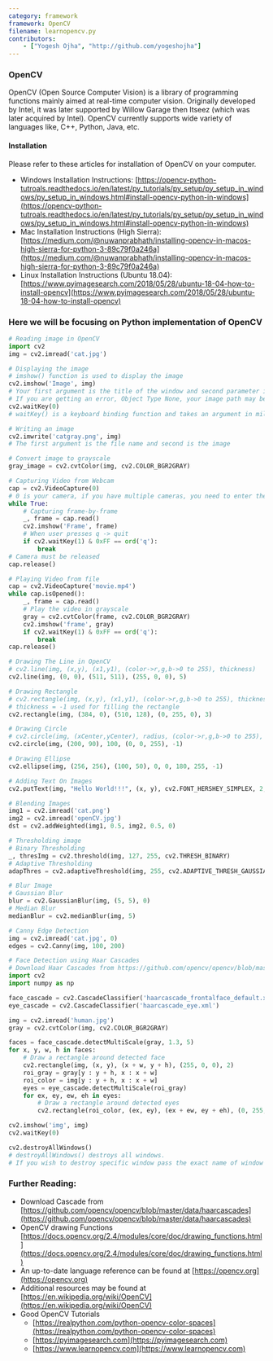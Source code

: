 ```yaml
---
category: framework
framework: OpenCV
filename: learnopencv.py
contributors:
    - ["Yogesh Ojha", "http://github.com/yogeshojha"]
---
```

### OpenCV

OpenCV (Open Source Computer Vision) is a library of programming functions mainly aimed at real-time computer vision.
Originally developed by Intel, it was later supported by Willow Garage then Itseez (which was later acquired by Intel).
OpenCV currently supports wide variety of languages like, C++, Python, Java, etc.

#### Installation
Please refer to these articles for installation of OpenCV on your computer.

* Windows Installation Instructions: [https://opencv-python-tutroals.readthedocs.io/en/latest/py_tutorials/py_setup/py_setup_in_windows/py_setup_in_windows.html#install-opencv-python-in-windows](https://opencv-python-tutroals.readthedocs.io/en/latest/py_tutorials/py_setup/py_setup_in_windows/py_setup_in_windows.html#install-opencv-python-in-windows)
* Mac Installation Instructions (High Sierra): [https://medium.com/@nuwanprabhath/installing-opencv-in-macos-high-sierra-for-python-3-89c79f0a246a](https://medium.com/@nuwanprabhath/installing-opencv-in-macos-high-sierra-for-python-3-89c79f0a246a)
* Linux Installation Instructions (Ubuntu 18.04): [https://www.pyimagesearch.com/2018/05/28/ubuntu-18-04-how-to-install-opencv](https://www.pyimagesearch.com/2018/05/28/ubuntu-18-04-how-to-install-opencv)

### Here we will be focusing on Python implementation of OpenCV

```python
# Reading image in OpenCV
import cv2
img = cv2.imread('cat.jpg')

# Displaying the image
# imshow() function is used to display the image
cv2.imshow('Image', img)
# Your first argument is the title of the window and second parameter is image
# If you are getting an error, Object Type None, your image path may be wrong. Please recheck the path to the image
cv2.waitKey(0)
# waitKey() is a keyboard binding function and takes an argument in milliseconds. For GUI events you MUST use waitKey() function.

# Writing an image
cv2.imwrite('catgray.png', img)
# The first argument is the file name and second is the image

# Convert image to grayscale
gray_image = cv2.cvtColor(img, cv2.COLOR_BGR2GRAY)

# Capturing Video from Webcam
cap = cv2.VideoCapture(0)
# 0 is your camera, if you have multiple cameras, you need to enter their id
while True:
    # Capturing frame-by-frame
    _, frame = cap.read()
    cv2.imshow('Frame', frame)
    # When user presses q -> quit
    if cv2.waitKey(1) & 0xFF == ord('q'):
        break
# Camera must be released
cap.release()

# Playing Video from file
cap = cv2.VideoCapture('movie.mp4')
while cap.isOpened():
    _, frame = cap.read()
    # Play the video in grayscale
    gray = cv2.cvtColor(frame, cv2.COLOR_BGR2GRAY)
    cv2.imshow('frame', gray)
    if cv2.waitKey(1) & 0xFF == ord('q'):
        break
cap.release()

# Drawing The Line in OpenCV
# cv2.line(img, (x,y), (x1,y1), (color->r,g,b->0 to 255), thickness)
cv2.line(img, (0, 0), (511, 511), (255, 0, 0), 5)

# Drawing Rectangle
# cv2.rectangle(img, (x,y), (x1,y1), (color->r,g,b->0 to 255), thickness)
# thickness = -1 used for filling the rectangle
cv2.rectangle(img, (384, 0), (510, 128), (0, 255, 0), 3)

# Drawing Circle
# cv2.circle(img, (xCenter,yCenter), radius, (color->r,g,b->0 to 255), thickness)
cv2.circle(img, (200, 90), 100, (0, 0, 255), -1)

# Drawing Ellipse
cv2.ellipse(img, (256, 256), (100, 50), 0, 0, 180, 255, -1)

# Adding Text On Images
cv2.putText(img, "Hello World!!!", (x, y), cv2.FONT_HERSHEY_SIMPLEX, 2, 255)

# Blending Images
img1 = cv2.imread('cat.png')
img2 = cv2.imread('openCV.jpg')
dst = cv2.addWeighted(img1, 0.5, img2, 0.5, 0)

# Thresholding image
# Binary Thresholding
_, thresImg = cv2.threshold(img, 127, 255, cv2.THRESH_BINARY)
# Adaptive Thresholding
adapThres = cv2.adaptiveThreshold(img, 255, cv2.ADAPTIVE_THRESH_GAUSSIAN_C, cv2.THRESH_BINARY, 11, 2)

# Blur Image
# Gaussian Blur
blur = cv2.GaussianBlur(img, (5, 5), 0)
# Median Blur
medianBlur = cv2.medianBlur(img, 5)

# Canny Edge Detection
img = cv2.imread('cat.jpg', 0)
edges = cv2.Canny(img, 100, 200)

# Face Detection using Haar Cascades
# Download Haar Cascades from https://github.com/opencv/opencv/blob/master/data/haarcascades/
import cv2
import numpy as np

face_cascade = cv2.CascadeClassifier('haarcascade_frontalface_default.xml')
eye_cascade = cv2.CascadeClassifier('haarcascade_eye.xml')

img = cv2.imread('human.jpg')
gray = cv2.cvtColor(img, cv2.COLOR_BGR2GRAY)

faces = face_cascade.detectMultiScale(gray, 1.3, 5)
for x, y, w, h in faces:
    # Draw a rectangle around detected face
    cv2.rectangle(img, (x, y), (x + w, y + h), (255, 0, 0), 2)
    roi_gray = gray[y : y + h, x : x + w]
    roi_color = img[y : y + h, x : x + w]
    eyes = eye_cascade.detectMultiScale(roi_gray)
    for ex, ey, ew, eh in eyes:
        # Draw a rectangle around detected eyes
        cv2.rectangle(roi_color, (ex, ey), (ex + ew, ey + eh), (0, 255, 0), 2)

cv2.imshow('img', img)
cv2.waitKey(0)

cv2.destroyAllWindows()
# destroyAllWindows() destroys all windows.
# If you wish to destroy specific window pass the exact name of window you created.
```

### Further Reading:

* Download Cascade from [https://github.com/opencv/opencv/blob/master/data/haarcascades](https://github.com/opencv/opencv/blob/master/data/haarcascades)
* OpenCV drawing Functions [https://docs.opencv.org/2.4/modules/core/doc/drawing_functions.html](https://docs.opencv.org/2.4/modules/core/doc/drawing_functions.html)
* An up-to-date language reference can be found at [https://opencv.org](https://opencv.org)
* Additional resources may be found at [https://en.wikipedia.org/wiki/OpenCV](https://en.wikipedia.org/wiki/OpenCV)
* Good OpenCV Tutorials
    * [https://realpython.com/python-opencv-color-spaces](https://realpython.com/python-opencv-color-spaces)
    * [https://pyimagesearch.com](https://pyimagesearch.com)
    * [https://www.learnopencv.com](https://www.learnopencv.com)
